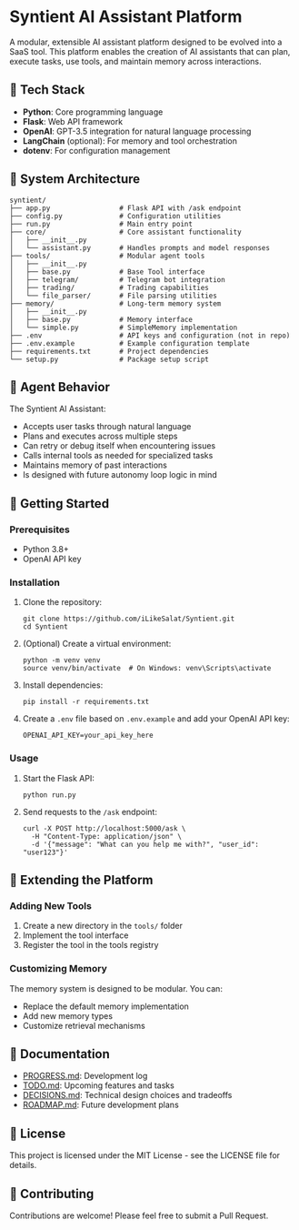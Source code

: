 # Syntient AI Assistant Platform

A modular, extensible AI assistant platform designed to be evolved into a SaaS tool. This platform enables the creation of AI assistants that can plan, execute tasks, use tools, and maintain memory across interactions.

## 🔧 Tech Stack

- **Python**: Core programming language
- **Flask**: Web API framework
- **OpenAI**: GPT-3.5 integration for natural language processing
- **LangChain** (optional): For memory and tool orchestration
- **dotenv**: For configuration management

## 🧱 System Architecture

```
syntient/
├── app.py                 # Flask API with /ask endpoint
├── config.py              # Configuration utilities
├── run.py                 # Main entry point
├── core/                  # Core assistant functionality
│   ├── __init__.py
│   └── assistant.py       # Handles prompts and model responses
├── tools/                 # Modular agent tools
│   ├── __init__.py
│   ├── base.py            # Base Tool interface
│   ├── telegram/          # Telegram bot integration
│   ├── trading/           # Trading capabilities
│   └── file_parser/       # File parsing utilities
├── memory/                # Long-term memory system
│   ├── __init__.py
│   ├── base.py            # Memory interface
│   └── simple.py          # SimpleMemory implementation
├── .env                   # API keys and configuration (not in repo)
├── .env.example           # Example configuration template
├── requirements.txt       # Project dependencies
└── setup.py               # Package setup script
```

## 🔄 Agent Behavior

The Syntient AI Assistant:

- Accepts user tasks through natural language
- Plans and executes across multiple steps
- Can retry or debug itself when encountering issues
- Calls internal tools as needed for specialized tasks
- Maintains memory of past interactions
- Is designed with future autonomy loop logic in mind

## 🚀 Getting Started

### Prerequisites

- Python 3.8+
- OpenAI API key

### Installation

1. Clone the repository:
   ```
   git clone https://github.com/iLikeSalat/Syntient.git
   cd Syntient
   ```

2. (Optional) Create a virtual environment:
   ```
   python -m venv venv
   source venv/bin/activate  # On Windows: venv\Scripts\activate
   ```

3. Install dependencies:
   ```
   pip install -r requirements.txt
   ```

4. Create a `.env` file based on `.env.example` and add your OpenAI API key:
   ```
   OPENAI_API_KEY=your_api_key_here
   ```

### Usage

1. Start the Flask API:
   ```
   python run.py
   ```

2. Send requests to the `/ask` endpoint:
   ```
   curl -X POST http://localhost:5000/ask \
     -H "Content-Type: application/json" \
     -d '{"message": "What can you help me with?", "user_id": "user123"}'
   ```

## 🧩 Extending the Platform

### Adding New Tools

1. Create a new directory in the `tools/` folder
2. Implement the tool interface
3. Register the tool in the tools registry

### Customizing Memory

The memory system is designed to be modular. You can:
- Replace the default memory implementation
- Add new memory types
- Customize retrieval mechanisms

## 📄 Documentation

- [PROGRESS.md](PROGRESS.md): Development log
- [TODO.md](todo.md): Upcoming features and tasks
- [DECISIONS.md](DECISIONS.md): Technical design choices and tradeoffs
- [ROADMAP.md](ROADMAP.md): Future development plans

## 📝 License

This project is licensed under the MIT License - see the LICENSE file for details.

## 🤝 Contributing

Contributions are welcome! Please feel free to submit a Pull Request.
